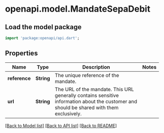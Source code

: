 # openapi.model.MandateSepaDebit

## Load the model package
```dart
import 'package:openapi/api.dart';
```

## Properties
Name | Type | Description | Notes
------------ | ------------- | ------------- | -------------
**reference** | **String** | The unique reference of the mandate. | 
**url** | **String** | The URL of the mandate. This URL generally contains sensitive information about the customer and should be shared with them exclusively. | 

[[Back to Model list]](../README.md#documentation-for-models) [[Back to API list]](../README.md#documentation-for-api-endpoints) [[Back to README]](../README.md)


